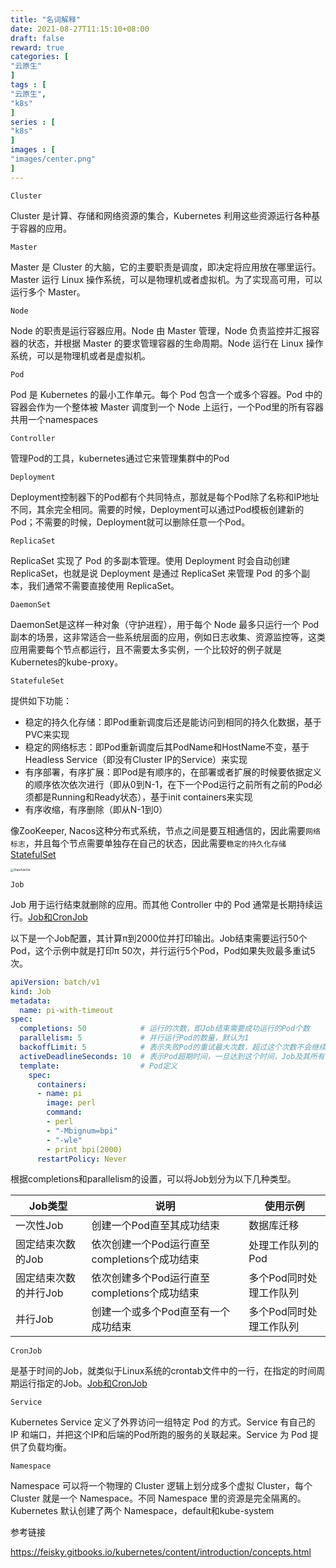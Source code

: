 ```yaml
---
title: "名词解释"
date: 2021-08-27T11:15:10+08:00
draft: false
reward: true
categories: [
"云原生"
]
tags : [
"云原生",
"k8s"
]
series : [
"k8s"
]
images : [
"images/center.png"
]
---
```




`Cluster`

Cluster 是计算、存储和网络资源的集合，Kubernetes 利用这些资源运行各种基于容器的应用。

`Master`

Master 是 Cluster 的大脑，它的主要职责是调度，即决定将应用放在哪里运行。Master 运行 Linux 操作系统，可以是物理机或者虚拟机。为了实现高可用，可以运行多个 Master。

`Node`

Node 的职责是运行容器应用。Node 由 Master 管理，Node 负责监控并汇报容器的状态，并根据 Master 的要求管理容器的生命周期。Node 运行在 Linux 操作系统，可以是物理机或者是虚拟机。

`Pod`

Pod 是 Kubernetes 的最小工作单元。每个 Pod 包含一个或多个容器。Pod 中的容器会作为一个整体被 Master 调度到一个 Node 上运行，一个Pod里的所有容器共用一个namespaces

`Controller`

管理Pod的工具，kubernetes通过它来管理集群中的Pod

`Deployment`

Deployment控制器下的Pod都有个共同特点，那就是每个Pod除了名称和IP地址不同，其余完全相同。需要的时候，Deployment可以通过Pod模板创建新的Pod；不需要的时候，Deployment就可以删除任意一个Pod。

`ReplicaSet`

ReplicaSet 实现了 Pod 的多副本管理。使用 Deployment 时会自动创建 ReplicaSet，也就是说 Deployment 是通过 ReplicaSet 来管理 Pod 的多个副本，我们通常不需要直接使用 ReplicaSet。

`DaemonSet`

DaemonSet是这样一种对象（守护进程），用于每个 Node 最多只运行一个 Pod 副本的场景，这非常适合一些系统层面的应用，例如日志收集、资源监控等，这类应用需要每个节点都运行，且不需要太多实例，一个比较好的例子就是Kubernetes的kube-proxy。

`StatefuleSet`

提供如下功能：

- 稳定的持久化存储：即Pod重新调度后还是能访问到相同的持久化数据，基于PVC来实现
- 稳定的网络标志：即Pod重新调度后其PodName和HostName不变，基于Headless Service（即没有Cluster IP的Service）来实现
- 有序部署，有序扩展：即Pod是有顺序的，在部署或者扩展的时候要依据定义的顺序依次依次进行（即从0到N-1，在下一个Pod运行之前所有之前的Pod必须都是Running和Ready状态），基于init containers来实现
- 有序收缩，有序删除（即从N-1到0）

像ZooKeeper, Nacos这种分布式系统，节点之间是要互相通信的，因此需要`网络标志`，并且每个节点需要单独存在自己的状态，因此需要`稳定的持久化存储` [StatefulSet](https://support.huaweicloud.com/basics-cce/kubernetes_0015.html)

<img src="https://picgo.6and.ltd/img/zh-cn_image_0258871089.png" alt="StatefuleSet" style="zoom:33%;" />



`Job`

Job 用于运行结束就删除的应用。而其他 Controller 中的 Pod 通常是长期持续运行。[Job和CronJob](https://support.huaweicloud.com/basics-cce/kubernetes_0016.html)

以下是一个Job配置，其计算π到2000位并打印输出。Job结束需要运行50个Pod，这个示例中就是打印π 50次，并行运行5个Pod，Pod如果失败最多重试5次。

```yaml
apiVersion: batch/v1
kind: Job
metadata:
  name: pi-with-timeout
spec:
  completions: 50            # 运行的次数，即Job结束需要成功运行的Pod个数
  parallelism: 5             # 并行运行Pod的数量，默认为1
  backoffLimit: 5            # 表示失败Pod的重试最大次数，超过这个次数不会继续重试。
  activeDeadlineSeconds: 10  # 表示Pod超期时间，一旦达到这个时间，Job及其所有的Pod都会停止。
  template:                  # Pod定义
    spec: 
      containers:
      - name: pi
        image: perl
        command:
        - perl
        - "-Mbignum=bpi"
        - "-wle"
        - print bpi(2000)
      restartPolicy: Never
```

根据completions和parallelism的设置，可以将Job划分为以下几种类型。

| Job类型               | 说明                                         | 使用示例                |
| --------------------- | -------------------------------------------- | ----------------------- |
| 一次性Job             | 创建一个Pod直至其成功结束                    | 数据库迁移              |
| 固定结束次数的Job     | 依次创建一个Pod运行直至completions个成功结束 | 处理工作队列的Pod       |
| 固定结束次数的并行Job | 依次创建多个Pod运行直至completions个成功结束 | 多个Pod同时处理工作队列 |
| 并行Job               | 创建一个或多个Pod直至有一个成功结束          | 多个Pod同时处理工作队列 |



`CronJob`

是基于时间的Job，就类似于Linux系统的crontab文件中的一行，在指定的时间周期运行指定的Job。[Job和CronJob](https://support.huaweicloud.com/basics-cce/kubernetes_0016.html)

`Service`

Kubernetes Service 定义了外界访问一组特定 Pod 的方式。Service 有自己的 IP 和端口，并把这个IP和后端的Pod所跑的服务的关联起来。Service 为 Pod 提供了负载均衡。

`Namespace `

Namespace 可以将一个物理的 Cluster 逻辑上划分成多个虚拟 Cluster，每个 Cluster 就是一个 Namespace。不同 Namespace 里的资源是完全隔离的。Kubernetes 默认创建了两个 Namespace，default和kube-system

参考链接

https://feisky.gitbooks.io/kubernetes/content/introduction/concepts.html